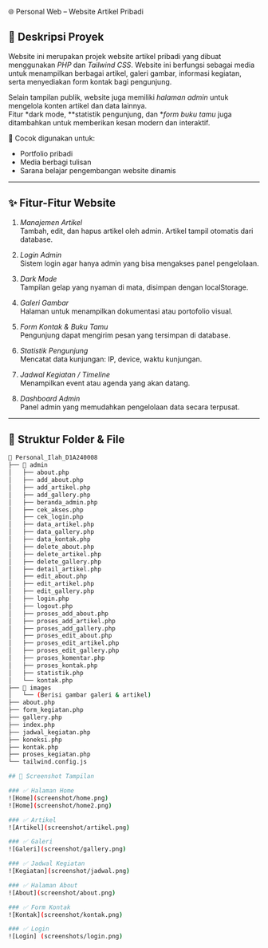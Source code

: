 🌐 Personal Web – Website Artikel Pribadi

## 📖 Deskripsi Proyek

Website ini merupakan projek website artikel pribadi yang dibuat menggunakan *PHP* dan *Tailwind CSS*. Website ini berfungsi sebagai media untuk menampilkan berbagai artikel, galeri gambar, informasi kegiatan, serta menyediakan form kontak bagi pengunjung.

Selain tampilan publik, website juga memiliki *halaman admin* untuk mengelola konten artikel dan data lainnya.  
Fitur *dark mode, **statistik pengunjung, dan **form buku tamu* juga ditambahkan untuk memberikan kesan modern dan interaktif.

🎯 Cocok digunakan untuk:
- Portfolio pribadi
- Media berbagi tulisan
- Sarana belajar pengembangan website dinamis

---

## ✨ Fitur-Fitur Website

1. *Manajemen Artikel*  
   Tambah, edit, dan hapus artikel oleh admin. Artikel tampil otomatis dari database.

2. *Login Admin*  
   Sistem login agar hanya admin yang bisa mengakses panel pengelolaan.

3. *Dark Mode*  
   Tampilan gelap yang nyaman di mata, disimpan dengan localStorage.

4. *Galeri Gambar*  
   Halaman untuk menampilkan dokumentasi atau portofolio visual.

5. *Form Kontak & Buku Tamu*  
   Pengunjung dapat mengirim pesan yang tersimpan di database.

6. *Statistik Pengunjung*  
   Mencatat data kunjungan: IP, device, waktu kunjungan.

7. *Jadwal Kegiatan / Timeline*  
   Menampilkan event atau agenda yang akan datang.

8. *Dashboard Admin*  
   Panel admin yang memudahkan pengelolaan data secara terpusat.

---

## 📂 Struktur Folder & File

```bash
📁 Personal_Ilah_D1A240008
├── 📁 admin
│   ├── about.php
│   ├── add_about.php
│   ├── add_artikel.php
│   ├── add_gallery.php
│   ├── beranda_admin.php
│   ├── cek_akses.php
│   ├── cek_login.php
│   ├── data_artikel.php
│   ├── data_gallery.php
│   ├── data_kontak.php
│   ├── delete_about.php
│   ├── delete_artikel.php
│   ├── delete_gallery.php
│   ├── detail_artikel.php
│   ├── edit_about.php
│   ├── edit_artikel.php
│   ├── edit_gallery.php
│   ├── login.php 
│   ├── logout.php
│   ├── proses_add_about.php
│   ├── proses_add_artikel.php
│   ├── proses_add_gallery.php
│   ├── proses_edit_about.php
│   ├── proses_edit_artikel.php
│   ├── proses_edit_gallery.php
│   ├── proses_komentar.php
│   ├── proses_kontak.php
│   ├── statistik.php
│   └── kontak.php
├── 📁 images
│   └── (Berisi gambar galeri & artikel)
├── about.php
├── form_kegiatan.php
├── gallery.php
├── index.php
├── jadwal_kegiatan.php
├── koneksi.php
├── kontak.php
├── proses_kegiatan.php
└── tailwind.config.js

## 📸 Screenshot Tampilan

### ✅ Halaman Home
![Home](screenshot/home.png)
![Home](screenshot/home2.png)

### ✅ Artikel
![Artikel](screenshot/artikel.png)

### ✅ Galeri
![Galeri](screenshot/gallery.png)

### ✅ Jadwal Kegiatan
![Kegiatan](screenshot/jadwal.png)

### ✅ Halaman About
![About](screenshot/about.png)

### ✅ Form Kontak
![Kontak](screenshot/kontak.png)

### ✅ Login
![Login] (screenshots/login.png)
